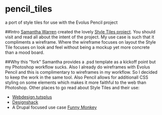 pencil_tiles
============

a port of style tiles for use with the Evolus Pencil project

##Intro
 [Samantha Warren](http://badassideas.com/) created the lovely [Style Tiles project](http://www.styletil.es). You should visit and read all about the intent of the project. 
 My use case is such that it compliments a wireframe. Where the wireframe focuses on layout the Style Tile focuses on look and feel without being a mockup yet more concrete than a mood board.

 ##Why this "fork"
 Samantha provides a .psd template as a kickoff point but my Photoshop workflow sucks. Also I already do wireframes with Evolus Pencil and this is complimentary to wireframes in my workflow. So I decided to keep the work in the same tool. Also Pencil allows for additionall CSS styling on some elements which makes it more faithful to the web than Photoshop.
 Other places to go read about Style Tiles and their use:
 * [Webdesign.tutsplus](http://webdesign.tutsplus.com/tutorials/workflow-tutorials/style-tiles-an-alternative-to-full-design-comps/)  
 * [Designshack](http://designshack.net/articles/graphics/style-tiles-the-flip-side-of-wireframes/)
 * A Drupal focused use case [Funny Monkey](http://funnymonkey.com/building-drupal-style-tiles-using-foundation-scss)